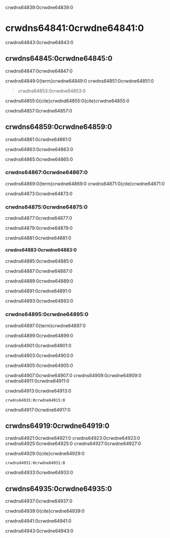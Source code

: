 crwdns64839:0crwdne64839:0
# crwdns64841:0crwdne64841:0

crwdns64843:0crwdne64843:0
## crwdns64845:0crwdne64845:0

crwdns64847:0crwdne64847:0

crwdns64849:0{term}crwdne64849:0 crwdns64851:0crwdne64851:0
> crwdns64853:0crwdne64853:0

crwdns64855:0{cite}crwdnd64855:0{cite}crwdne64855:0

crwdns64857:0crwdne64857:0
## crwdns64859:0crwdne64859:0

crwdns64861:0crwdne64861:0

crwdns64863:0crwdne64863:0

crwdns64865:0crwdne64865:0
### crwdns64867:0crwdne64867:0

crwdns64869:0{term}crwdne64869:0 crwdns64871:0{cite}crwdne64871:0

crwdns64873:0crwdne64873:0
### crwdns64875:0crwdne64875:0

crwdns64877:0crwdne64877:0

crwdns64879:0crwdne64879:0

crwdns64881:0crwdne64881:0
#### crwdns64883:0crwdne64883:0

crwdns64885:0crwdne64885:0

crwdns64887:0crwdne64887:0

crwdns64889:0crwdne64889:0

crwdns64891:0crwdne64891:0

crwdns64893:0crwdne64893:0
### crwdns64895:0crwdne64895:0

crwdns64897:0{term}crwdne64897:0

crwdns64899:0crwdne64899:0

crwdns64901:0crwdne64901:0

crwdns64903:0crwdne64903:0

crwdns64905:0crwdne64905:0

crwdns64907:0crwdne64907:0 crwdns64909:0crwdne64909:0 crwdns64911:0crwdne64911:0

crwdns64913:0crwdne64913:0

```{figure} ../../figures/routes-to-OA.jpg
crwdns64915:0crwdne64915:0
```

crwdns64917:0crwdne64917:0
## crwdns64919:0crwdne64919:0

crwdns64921:0crwdne64921:0 crwdns64923:0crwdne64923:0 crwdns64925:0crwdne64925:0 crwdns64927:0crwdne64927:0

crwdns64929:0{cite}crwdne64929:0

```{figure} ../../figures/share-work-openly.jpg
crwdns64931:0crwdne64931:0
```

crwdns64933:0crwdne64933:0
## crwdns64935:0crwdne64935:0

crwdns64937:0crwdne64937:0

crwdns64939:0{cite}crwdne64939:0

crwdns64941:0crwdne64941:0

crwdns64943:0crwdne64943:0
